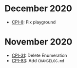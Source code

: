 # December 2020

- [CPI-8](https://github.com/ContentPI/ContentPI/issues/8): Fix playground

# November 2020

- [CPI-31](https://github.com/ContentPI/ContentPI/issues/31): Delete Enumeration
- [CPI-83](https://github.com/ContentPI/ContentPI/issues/83): Add `CHANGELOG.md`
